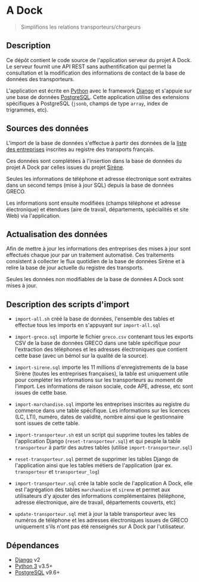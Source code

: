 # A Dock

> Simplifions les relations transporteurs/chargeurs

## Description

Ce dépôt contient le code source de l'application serveur du projet A Dock. Le
serveur fournit une API REST sans authentification qui permet la consultation et
la modification des informations de contact de la base de données des
transporteurs.

L'application est écrite en [Python][python] avec le framework [Django][django]
et s'appuie sur une base de données [PostgreSQL][postgresql]. Cette application
utilise des extensions spécifiques à PostgreSQL (`jsonb`, champs de type
`array`, index de trigrammes, etc).

## Sources des données

L'import de la base de données s'effectue à partir des données de la [liste des
entreprises](http://www2.transports.equipement.gouv.fr/registres/marchandises/SITR_Liste_des_entreprises_Marchandises_sortie_CSV.zip)
inscrites au registre des transports français.

Ces données sont complétées à l'insertion dans la base de données du projet A
Dock par celles issues du projet [Sirène](https://www.data.gouv.fr/fr/datasets/base-sirene-des-entreprises-et-de-leurs-etablissements-siren-siret/).

Seules les informations de téléphone et adresse électronique sont extraites dans
un second temps (mise à jour SQL) depuis la base de données GRECO.

Les informations sont ensuite modifiées (champs téléphone et adresse
électronique) et étendues (aire de travail, départements, spécialités et site
Web) via l'application.

## Actualisation des données

Afin de mettre à jour les informations des entreprises des mises à jour sont
effectués chaque jour par un traitement automatisé. Ces traitements consistent à
collecter le flux quotidien de la base de données Sirène et à relire la base de
jour actuelle du registre des transports.

Seules les données non modifiables de la base de données A Dock sont mises à
jour.

## Description des scripts d'import

- `import-all.sh` créé la base de données, l'ensemble des tables et effectue
  tous les imports en s'appuyant sur `import-all.sql`

- `import-greco.sql` importe le fichier `greco.csv` contenant tous les exports
  CSV de la base de données GRECO dans une table spécifique pour l'extraction des
  téléphones et les adresses électroniques que contient cette base (avec un bémol
  sur la qualité de la source).

- `import-sirene.sql` importe les 11 millions d'enregistrements de la base
  Sirène (toutes les entreprises françaises), la table est uniquement utile pour
  compléter les informations sur les transporteurs au moment de l'import. Les informations
  de raison sociale, code APE, adresse, etc sont issues de cette base.

- `import-marchandise.sql` importe les entreprises inscrites au registre du commerce
  dans une table spécifique. Les informations sur les licences (LC, LTI), numéro,
  dates de validité, nombre ainsi que le gestionnaire sont issues de cette table.

- `import-transporteur.sh` est un script qui supprime toutes les tables de
  l'application Django (`reset-transporteur.sql`) et qui peuple la table
  `transporteur` à partir des autres tables (utilise `import-transporteur.sql`)

- `reset-transporteur.sql` permet de supprimer les tables Django de
  l'application ainsi que les tables métiers de l'application (par ex.
  `transporteur` et `transporteur_log`)

- `import-transporteur.sql` crée la table socle de l'application A Dock, elle
  est l'agrégation des tables `marchandise` et `sirene` et permet aux
  utilisateurs d'y ajouter des informations complémentaires (téléphone, adresse
  électronique, aire de travail, départements couverts, etc)

- `update-transporteur.sql` met à jour la table transporteur avec les numéros de
  téléphone et les adresses électroniques issues de GRECO uniquement s'ils
  n'ont pas été renseignés sur A Dock par l'utilisateur.

## Dépendances

- [Django][django] v2
- [Python 3][python] v3.5+
- [PostgreSQL][postgresql] v9.6+

[django]: https://www.djangoproject.com/
[python]: https://www.python.org/
[postgresql]: https://www.postgresql.org/
